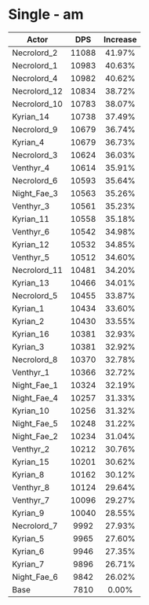 # Single - am
| Actor | DPS | Increase |
|---|:---:|:---:|
|Necrolord_2|11088|41.97%|
|Necrolord_1|10983|40.63%|
|Necrolord_4|10982|40.62%|
|Necrolord_12|10834|38.72%|
|Necrolord_10|10783|38.07%|
|Kyrian_14|10738|37.49%|
|Necrolord_9|10679|36.74%|
|Kyrian_4|10679|36.73%|
|Necrolord_3|10624|36.03%|
|Venthyr_4|10614|35.91%|
|Necrolord_6|10593|35.64%|
|Night_Fae_3|10563|35.26%|
|Venthyr_3|10561|35.23%|
|Kyrian_11|10558|35.18%|
|Venthyr_6|10542|34.98%|
|Kyrian_12|10532|34.85%|
|Venthyr_5|10512|34.60%|
|Necrolord_11|10481|34.20%|
|Kyrian_13|10466|34.01%|
|Necrolord_5|10455|33.87%|
|Kyrian_1|10434|33.60%|
|Kyrian_2|10430|33.55%|
|Kyrian_16|10381|32.93%|
|Kyrian_3|10381|32.92%|
|Necrolord_8|10370|32.78%|
|Venthyr_1|10366|32.72%|
|Night_Fae_1|10324|32.19%|
|Night_Fae_4|10257|31.33%|
|Kyrian_10|10256|31.32%|
|Night_Fae_5|10248|31.22%|
|Night_Fae_2|10234|31.04%|
|Venthyr_2|10212|30.76%|
|Kyrian_15|10201|30.62%|
|Kyrian_8|10162|30.12%|
|Venthyr_8|10124|29.64%|
|Venthyr_7|10096|29.27%|
|Kyrian_9|10040|28.55%|
|Necrolord_7|9992|27.93%|
|Kyrian_5|9965|27.60%|
|Kyrian_6|9946|27.35%|
|Kyrian_7|9896|26.71%|
|Night_Fae_6|9842|26.02%|
|Base|7810|0.00%|
